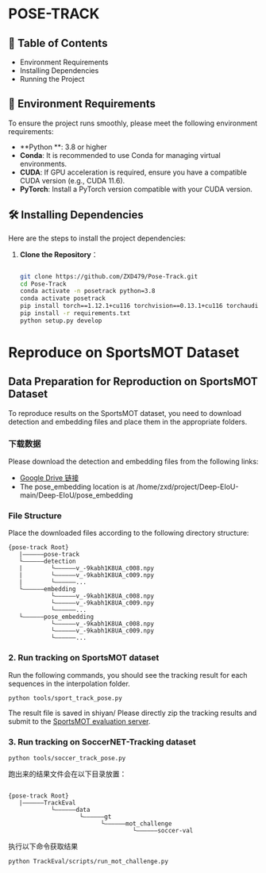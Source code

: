 # POSE-TRACK


## 🏁 Table of Contents


- Environment Requirements
- Installing Dependencies
- Running the Project


## 💾 Environment Requirements

To ensure the project runs smoothly, please meet the following environment requirements:

- **Python **: 3.8 or higher
- **Conda**: It is recommended to use Conda for managing virtual environments.
- **CUDA**: If GPU acceleration is required, ensure you have a compatible CUDA version (e.g., CUDA 11.6).
- **PyTorch**: Install a PyTorch version compatible with your CUDA version.

## 🛠️  Installing Dependencies

Here are the steps to install the project dependencies:

1. **Clone the Repository**：
   ```bash
   
   git clone https://github.com/ZXD479/Pose-Track.git 
   cd Pose-Track
   conda activate -n posetrack python=3.8
   conda activate posetrack
   pip install torch==1.12.1+cu116 torchvision==0.13.1+cu116 torchaudio==0.12.1 --extra-index-url https://download.pytorch.org/whl/cu116 
   pip install -r requirements.txt
   python setup.py develop
   
# Reproduce on SportsMOT Dataset

## Data Preparation for Reproduction on SportsMOT Dataset

To reproduce results on the SportsMOT dataset, you need to download detection and embedding files and place them in the appropriate folders.

### 下载数据

Please download the detection and embedding files from the following links:
- [Google Drive 链接](https://drive.google.com/drive/folders/14gh9e5nQhqHsw77EfxZaUyn9NgPP0-Tq?usp=sharing)
- The pose_embedding location is at /home/zxd/project/Deep-EIoU-main/Deep-EIoU/pose_embedding

### File Structure

Place the downloaded files according to the following directory structure:

```
{pose-track Root}
   |——————pose-track
   └——————detection
   |        └——————v_-9kabh1K8UA_c008.npy
   |        └——————v_-9kabh1K8UA_c009.npy
   |        └——————...
   └——————embedding
            └——————v_-9kabh1K8UA_c008.npy
            └——————v_-9kabh1K8UA_c009.npy
            └——————...
   └——————pose_embedding
            └——————v_-9kabh1K8UA_c008.npy
            └——————v_-9kabh1K8UA_c009.npy
            └——————...

```


### 2. Run tracking on SportsMOT dataset
Run the following commands, you should see the tracking result for each sequences in the interpolation folder.


```
python tools/sport_track_pose.py 
```

The result file is saved in shiyan/
Please directly zip the tracking results and submit to the [SportsMOT evaluation server](https://codalab.lisn.upsaclay.fr/competitions/12424#participate).


### 3. Run tracking on SoccerNET-Tracking dataset

```
python tools/soccer_track_pose.py 
```

跑出来的结果文件会在以下目录放置：

```

{pose-track Root}
   |——————TrackEval
            └——————data
                    └——————gt
                          └——————mot_challenge
                                   └——————soccer-val

```
执行以下命令获取结果

```
python TrackEval/scripts/run_mot_challenge.py
```



